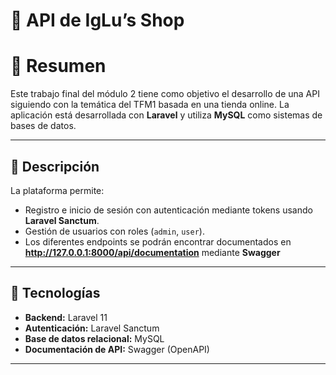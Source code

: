 # 🛒 API de **IgLu’s Shop**

# 📌 Resumen
Este trabajo final del módulo 2 tiene como objetivo el desarrollo de una API siguiendo con la temática del TFM1 basada en una tienda online. La aplicación está desarrollada con **Laravel** y utiliza **MySQL** como sistemas de bases de datos.

---

## 📖 Descripción

La plataforma permite:

- Registro e inicio de sesión con autenticación mediante tokens usando **Laravel Sanctum**.
- Gestión de usuarios con roles (`admin`, `user`).
- Los diferentes endpoints se podrán encontrar documentados en **http://127.0.0.1:8000/api/documentation** mediante **Swagger**

---

## 🧰 Tecnologías

- **Backend:** Laravel 11  
- **Autenticación:** Laravel Sanctum  
- **Base de datos relacional:** MySQL 
- **Documentación de API:** Swagger (OpenAPI)  

---

